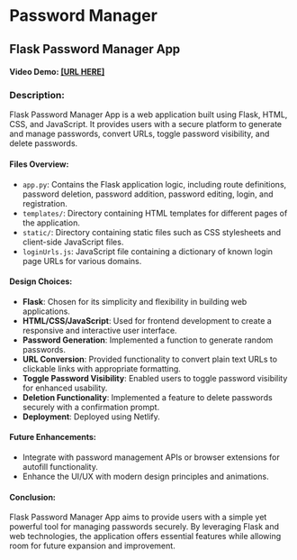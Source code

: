 # Password Manager

## Flask Password Manager App

#### Video Demo: [\[URL HERE\]](https://youtu.be/xvTenSnoMbU)

### Description:

Flask Password Manager App is a web application built using Flask, HTML, CSS, and JavaScript. It provides users with a secure platform to generate and manage passwords, convert URLs, toggle password visibility, and delete passwords.

#### Files Overview:

- `app.py`: Contains the Flask application logic, including route definitions, password deletion, password addition, password editing, login, and registration.
- `templates/`: Directory containing HTML templates for different pages of the application.
- `static/`: Directory containing static files such as CSS stylesheets and client-side JavaScript files.
- `loginUrls.js`: JavaScript file containing a dictionary of known login page URLs for various domains.

#### Design Choices:

- **Flask**: Chosen for its simplicity and flexibility in building web applications.
- **HTML/CSS/JavaScript**: Used for frontend development to create a responsive and interactive user interface.
- **Password Generation**: Implemented a function to generate random passwords.
- **URL Conversion**: Provided functionality to convert plain text URLs to clickable links with appropriate formatting.
- **Toggle Password Visibility**: Enabled users to toggle password visibility for enhanced usability.
- **Deletion Functionality**: Implemented a feature to delete passwords securely with a confirmation prompt.
- **Deployment**: Deployed using Netlify.

#### Future Enhancements:

- Integrate with password management APIs or browser extensions for autofill functionality.
- Enhance the UI/UX with modern design principles and animations.

#### Conclusion:

Flask Password Manager App aims to provide users with a simple yet powerful tool for managing passwords securely. By leveraging Flask and web technologies, the application offers essential features while allowing room for future expansion and improvement.


